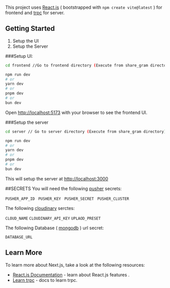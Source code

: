 This project uses  [React.js](https://react.dev) ( bootstrapped with `npm create vite@latest` ) for frontend and [trpc](https://trpc.io) for server.

## Getting Started

1. Setup the UI
2. Setup the Server



###Setup UI:
```bash
cd frontend //Go to frontend directory (Execute from share_gram directory)
```

```bash
npm run dev
# or
yarn dev
# or
pnpm dev
# or
bun dev
```

Open [http://localhost:5173](http://localhost:5173) with your browser to see the frontend UI.

###Setup the server
```bash
cd server // Go to server directory (Execute from share_gram directory) 
```

```bash
npm run dev
# or
yarn dev
# or
pnpm dev
# or
bun dev
```
This will setup the server at  [http://localhost:3000](http://localhost:3000)

##SECRETS
You will need the following [pusher](https://pusher.com) secrets:

`PUSHER_APP_ID `
`PUSHER_KEY `
`PUSHER_SECRET `
`PUSHER_CLUSTER `

The following [cloudinary](https://cloudinary.com) serctes:

`CLOUD_NAME`
`CLOUDINARY_API_KEY`
`UPLAOD_PRESET `

The following Database ( [mongodb](https://www.mongodb.com) ) url secret:

`DATABASE_URL`
## Learn More

To learn more about Next.js, take a look at the following resources:

- [React.js Documentation](https://react.dev/learn) - learn about React.js features .
- [Learn trpc](https://trpc.io) - docs to learn trpc.


